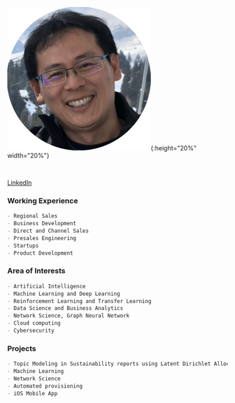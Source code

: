 <!--- Cannot resize with markdown ![]() --->
![Sam](/docs/assets/images/Photo_circle_Sam.png){:height="20%" width="20%"}
<!--- img src="/docs/assets/images/Photo_circle_Sam.png" width=20% height=20% --->
<!--- img src="https://github.com/samaujs/samaujs.github.io/blob/d05302dae8d9aa9d5307f39b5df0c817e6525c4a/docs/assets/images/Photo_circle_Sam.png" width="200" height="200" -->
<br>

[LinkedIn](https://www.linkedin.com/in/samaujs/)

### Working Experience
```markdown
- Regional Sales
- Business Development
- Direct and Channel Sales
- Presales Engineering
- Startups
- Product Development
```

### Area of Interests
```markdown
- Artificial Intelligence
- Machine Learning and Deep Learning
- Reinforcement Learning and Transfer Learning
- Data Science and Business Analytics
- Network Science, Graph Neural Network
- Cloud computing
- Cybersecurity
```

### Projects
```markdown
- Topic Modeling in Sustainability reports using Latent Dirichlet Allocation (LDA) 
- Machine Learning
- Network Science
- Automated provisioning
- iOS Mobile App
```
